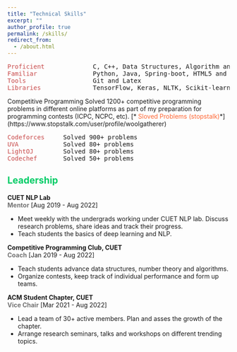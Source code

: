 ```yaml
---
title: "Technical Skills"
excerpt: ""
author_profile: true
permalink: /skills/
redirect_from: 
  - /about.html
---
```


<pre>
<span style="color:rgb(201, 76, 76)">Proficient</span>             C, C++, Data Structures, Algorithm and MySQL
<span style="color:rgb(201, 76, 76)">Familiar</span>               Python, Java, Spring-boot, HTML5 and CSS3
<span style="color:rgb(201, 76, 76)">Tools</span>                  Git and Latex
<span style="color:rgb(201, 76, 76)">Libraries</span>              TensorFlow, Keras, NLTK, Scikit-learn, Gensim, and Pytorch   
</pre

## <font color="#00cc66"> Competitive Programming </font>

Solved 1200+ competitive programming problems in different online platforms as part of my preparation for programming contests (ICPC, NCPC, etc). [*<font color="#ff6633"> Sloved Problems (stopstalk)</font>*](https://www.stopstalk.com/user/profile/woolgatherer)
<!-- 
<span style="color:rgb(201, 76, 76)">Codeforces</span>     Solved 500+ problems <a href="https://codeforces.com/profile/omar_sharif"><font color="#ff6633">[omar_sharif]</font></a> 
<span style="color:rgb(201, 76, 76)">UVA</span>            Solved 200+ problems <a href="https://uhunt.onlinejudge.org/id/479040"><font color="#ff6633">[cuet_fighter]</font></a>  
<span style="color:rgb(201, 76, 76)">LightOJ</span>        Solved 120+ problems <a href="https://lightoj.com/user/omar-sharif119"><font color="#ff6633">[omar-sharif]</font></a> 
<span style="color:rgb(201, 76, 76)">CS Academy</span>     Solved 120+ problems <a href="https://csacademy.com/user/omar_sharif"><font color="#ff6633">[omar_sharif]</font></a>  
-->


<pre>
<span style="color:rgb(201, 76, 76)">Codeforces</span>     Solved 900+ problems 
<span style="color:rgb(201, 76, 76)">UVA</span>            Solved 80+ problems 
<span style="color:rgb(201, 76, 76)">LightOJ</span>        Solved 80+ problems 
<span style="color:rgb(201, 76, 76)">Codechef</span>       Solved 50+ problems
</pre>

## <font color="#00cc66"> Leadership </font>

**CUET NLP Lab**   
<b><font color= "#737373" >Mentor</font></b>  [Aug 2019 - Aug 2022] 

  * Meet weekly with the undergrads working under CUET NLP lab. Discuss research problems, share ideas and track their progress.
  * Teach students the basics of deep learning and NLP.

**Competitive Programming Club, CUET**    
<b><font color= "#737373" >Coach</font></b>  [Jan 2019 - Aug 2022] 

  * Teach students advance data structures, number theory and algorithms.
  * Organize contests, keep track of individual performance and form up teams. 

**ACM Student Chapter, CUET**    
<b><font color= "#737373" >Vice Chair</font></b>  [Mar 2021 - Aug 2022] 

  * Lead a team of 30+ active members. Plan and asses the growth of the chapter.
  * Arrange research seminars, talks and workshops on different trending topics. 

